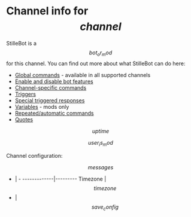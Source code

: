 # Channel info for $$channel$$

StilleBot is a $$bot_or_mod$$ for this channel. You can find out more about what
StilleBot can do here:

* [Global commands](https://rosuav.github.io/StilleBot/commands/) - available in
  all supported channels
* [Enable and disable bot features](features)
* [Channel-specific commands](commands)
* [Triggers](triggers)
* [Special triggered responses](specials)
* [Variables](variables) - mods only
* [Repeated/automatic commands](repeats)
* [Quotes](quotes)

$$uptime$$

$$user_is_mod$$

Channel configuration:

$$messages$$

- | -
-------------|---------
Timezone     | $$timezone$$
- | $$save_config$$
